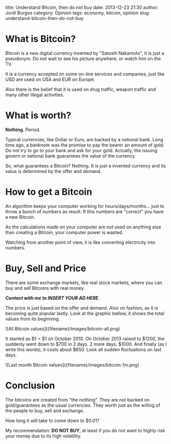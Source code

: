 title: Understand Bitcoin, then do not buy
date: 2013-12-23 21:30
author: Jordi Burgos
category: Opinion
tags: economy, bitcoin, opinion
slug: understand-bitcoin-then-do-not-buy

What is Bitcoin?
================

Bitcoin is a new digital currency invented by "Satoshi Nakamoto", it is just a pseudonym. Do not wait to see his picture anywhere, or watch him on the TV.

It is a currency accepted on some on-line services and companies, just like USD are used on USA and EUR on Europe.

Also there is the belief that it is used on drug traffic, weapon traffic and many other illegal activities.

What is worth?
==============

**Nothing**. Period.

Typical currencies, like Dollar or Euro, are backed by a national bank. Long time ago, a banknote was the promise to pay the bearer an amount of gold. Do not try to go to your bank and ask for your gold. Actually, the issuing govern or national bank guarantees the value of the currency.

So, what guarantees a Bitcoin? Nothing. It is just a invented currency and its value is determined by the offer and demand.

How to get a Bitcoin
====================

An algorithm keeps your computer working for hours/days/months... just to throw a bunch of numbers as result. If this numbers are "correct" you have a new Bitcoin.

As the calculations made on your computer are not used on anything else than creating a Bitcoin, your computer power is wasted.

Watching from another point of view, it is like converting electricity into numbers.

Buy, Sell and Price
===================

There are some exchange markets, like real stock markets, where you can buy and sell Bitcoins with real money.

***Contact with me to INSERT YOUR AD HERE***.

The price is just based on the offer and demand. Also on fashion, as it is becoming quite popular lastly. Look at the graphic bellow, it shows the total values from its beginning.

<div class="center" markdown="1">
![All Bitcoin values]({filename}/images/bitcoin-all.png)
</div>

It started as B1 = $1 on October 2010. On October 2013 raised to $1200, the suddenly went down to $700 in 2 days. 2 more days, $1000. And finally (as I write this words), it costs about $650. Look all sudden fluctuations on last days.

<div class="center" markdown="1">
![Last month Bitcoin values]({filename}/images/bitcoin-1m.png)
</div>


Conclusion
==========

The bitcoins are created from "the nothing". They are not backed on gold/guarantees as the usual currencies. They worth just as the willing of the people to buy, sell and exchange.

How long it will take to come down to $0.01?

My recommendation: **DO NOT BUY**, at least if you do not want to highly risk your money due to its high volatility.
